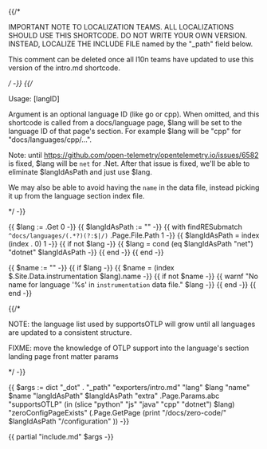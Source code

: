 {{/*

IMPORTANT NOTE TO LOCALIZATION TEAMS. ALL LOCALIZATIONS SHOULD USE THIS
SHORTCODE. DO NOT WRITE YOUR OWN VERSION. INSTEAD, LOCALIZE THE INCLUDE FILE
named by the "_path" field below.

This comment can be deleted once all l10n teams have updated to use this version
of the intro.md shortcode.

*/ -}}
{{/*

Usage: [langID]

Argument is an optional language ID (like go or cpp). When omitted, and this
shortcode is called from a docs/language page, $lang will be set to the language
ID of that page's section. For example $lang will be "cpp" for
"docs/languages/cpp/...".

Note: until https://github.com/open-telemetry/opentelemetry.io/issues/6582 is
fixed, $lang will be `net` for .Net. After that issue is fixed, we'll be able to
eliminate $langIdAsPath and just use $lang.

We may also be able to avoid having the `name` in the data file, instead picking
it up from the language section index file.

*/ -}}

{{ $lang := .Get 0 -}}
{{ $langIdAsPath := "" -}}
{{ with findRESubmatch `^docs/languages/(.*?)(?:$|/)` .Page.File.Path 1 -}}
  {{ $langIdAsPath = index (index . 0) 1 -}}
  {{ if not $lang -}}
    {{ $lang = cond (eq $langIdAsPath "net") "dotnet" $langIdAsPath -}}
  {{ end -}}
{{ end -}}

{{ $name := "" -}}
{{ if $lang -}}
  {{ $name = (index $.Site.Data.instrumentation $lang).name -}}
  {{ if not $name -}}
    {{ warnf "No name for language '%s' in `instrumentation` data file." $lang -}}
  {{ end -}}
{{ end -}}


{{/*

  NOTE: the language list used by supportsOTLP will grow until all languages
  are updated to a consistent structure.

  FIXME: move the knowledge of OTLP support into the language's section landing page front matter params

*/ -}}

{{ $args := dict
    "_dot" .
    "_path" "exporters/intro.md"
    "lang" $lang
    "name" $name
    "langIdAsPath" $langIdAsPath
    "extra" .Page.Params.abc
    "supportsOTLP" (in (slice "python" "js" "java" "cpp" "dotnet") $lang)
    "zeroConfigPageExists" (.Page.GetPage (print "/docs/zero-code/" $langIdAsPath "/configuration" ))
-}}

{{ partial "include.md" $args -}}
